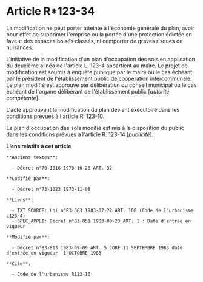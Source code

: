 # Article R*123-34

La modification ne peut porter atteinte à l'économie générale du plan, avoir pour effet de supprimer l'emprise ou la portée
d'une protection édictée en faveur des espaces boisés classés, ni comporter de graves risques de nuisances.

L'initiative de la modification d'un plan d'occupation des sols en application du deuxième alinéa de l'article L. 123-4
appartient au maire. Le projet de modification est soumis à enquête publique par le maire ou le cas échéant par le président
de l'établissement public de coopération intercommunale. Le plan modifié est approuvé par délibération du conseil municipal
ou le cas échéant de l'organe délibérant de l'établissement public [*autorité compétente*].

L'acte approuvant la modification du plan devient exécutoire dans les conditions prévues à l'article R. 123-10.

Le plan d'occupation des sols modifié est mis à la disposition du public dans les conditions prévues à l'article R. 123-14
[*publicité*].

**Liens relatifs à cet article**

	**Anciens textes**:

	  - Décret n°70-1016 1970-10-28 ART. 32

	**Codifié par**:

	  - Décret n°73-1023 1973-11-08

	**Liens**:

	  - TXT_SOURCE: Loi n°83-663 1983-07-22 ART. 100 (Code de l'urbanisme L123-4)
	  - SPEC_APPLI: Décret n°83-851 1983-09-23 ART. 1 : Date d'entrée en vigueur

	**Modifié par**:

	  - Décret n°83-813 1983-09-09 ART. 5 JORF 11 SEPTEMBRE 1983 date d'entrée en vigueur  1 OCTOBRE 1983

	**Cite**:

	  - Code de l'urbanisme R123-10
